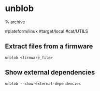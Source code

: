 # unblob

% archive

#plateform/linux #target/local #cat/UTILS 

## Extract files from a firmware
```
unblob <firmware_file>
```

## Show external dependencies
```
unblob --show-external-dependencies
```
